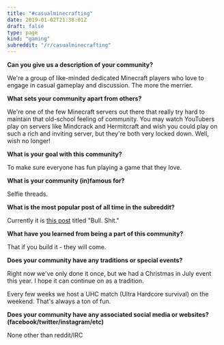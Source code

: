 ```yaml
---
title: "#casualminecrafting"
date: 2019-01-02T21:38:01Z
draft: false
type: page
kind: "gaming"
subreddit: "/r/casualminecrafting"
---
```

**Can you give us a description of your community?**

We're a group of like-minded dedicated Minecraft players who love to engage in casual gameplay and discussion. The more the merrier.

**What sets your community apart from others?**

We're one of the few Minecraft servers out there that really try hard to maintain that old-school feeling of community. You may watch YouTubers play on servers like Mindcrack and Hermitcraft and wish you could play on such a rich and inviting server, but they're both very locked down. Well, wish no longer!

**What is your goal with this community?**

To make sure everyone has fun playing a game that they love.

**What is your community (in)famous for?**

Selfie threads.

**What is the most popular post of all time in the subreddit?**

Currently it is [this post](https://www.reddit.com/r/casualminecrafting/comments/2y9ynk/bull_shit/) titled "Bull. Shit."

**What have you learned from being a part of this community?**

That if you build it - they will come.

**Does your community have any traditions or special events?**

Right now we've only done it once, but we had a Christmas in July event this year. I hope it can continue on as a tradition.

Every few weeks we host a UHC match (Ultra Hardcore survival) on the weekend. That's always a ton of fun.

**Does your community have any associated social media or websites? (facebook/twitter/instagram/etc)**

None other than reddit/IRC
